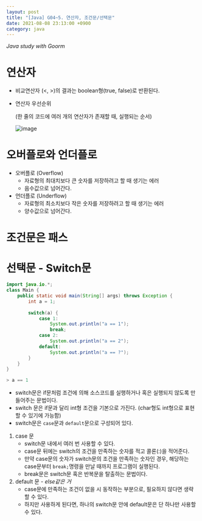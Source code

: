 ```yaml
---
layout: post
title: "[Java] G04~5. 연산자, 조건문/선택문"
date: 2021-08-08 23:13:00 +0900
category: java
---
```


*Java study with Goorm*  

# 연산자

- 비교연산자 (<, >)의 결과는 boolean형(true, false)로 반환된다.
- 연산자 우선순위

    (한 줄의 코드에 여러 개의 연산자가 존재할 때, 실행되는 순서)

     ![image](https://user-images.githubusercontent.com/75327385/128628920-faf0938f-2c58-4323-8351-9c6ec6c86db4.png)

# 오버플로와 언더플로

- 오버플로 (Overflow)
    - 자료형의 최대치보다 큰 숫자를 저장하려고 할 때 생기는 에러
    - 음수값으로 넘어간다.
- 언더플로 (Underflow)
    - 자료형의 최소치보다 작은 숫자를 저장하려고 할 때 생기는 에러
    - 양수값으로 넘어간다.

# 조건문은 패스

# 선택문 - Switch문
```java
import java.io.*;
class Main {
	public static void main(String[] args) throws Exception {
		int a = 1;
		
		switch(a) {
			case 1:
				System.out.println("a == 1");
				break;
			case 2:
				System.out.println("a == 2");
			default:
				System.out.println("a == ?");
		}
	}
}
```

```java
> a == 1
```
- switch문은 if문처럼 조건에 의해 소스코드를 실행하거나 혹은 실행되지 않도록 만들어주는 문법이다.
- switch 문은 if문과 달리 int형 조건을 기본으로 가진다. (char형도 int형으로 표현할 수 있기에 가능함)
- switch문은 `case`문과 `default`문으로 구성되어 있다.
1. case 문
    - switch문 내에서 여러 번 사용할 수 있다.
    - case문 뒤에는 switch의 조건을 만족하는 숫자를 적고 콜론(:)을 적어준다.
    - 만약 case문의 숫자가 switch문의 조건을 만족하는 숫자인 경우, 해당하는 case문부터 `break;`명령을 만날 때까지 프로그램이 실행된다.
    - break문은 switch문 혹은 반복문을 탈출하는 문법이다.
2. default 문 - *else같은 거*
    - case문에 만족하는 조건이 없을 시 동작하는 부분으로, 필요하지 않다면 생략할 수 있다.
    - 하지만 사용하게 된다면, 하나의 switch문 안에 default문은 단 하나만 사용할 수 있다.

